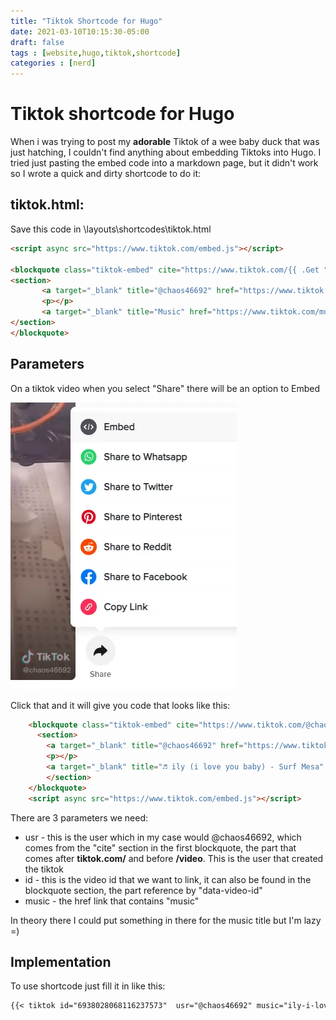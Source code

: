 ```yaml
---
title: "Tiktok Shortcode for Hugo"
date: 2021-03-10T10:15:30-05:00
draft: false
tags : [website,hugo,tiktok,shortcode]
categories : [nerd]
---
```

# Tiktok shortcode for Hugo
When i was trying to post my **adorable** Tiktok of a wee baby duck that was just hatching, I couldn't find anything about embedding Tiktoks into Hugo. I tried just pasting the embed code into a markdown page, but it didn't work so I wrote a quick and dirty shortcode to do it:

 ## tiktok.html:
 Save this code in \\layouts\\shortcodes\\tiktok.html
 ~~~html
<script async src="https://www.tiktok.com/embed.js"></script> 
    
<blockquote class="tiktok-embed" cite="https://www.tiktok.com/{{ .Get "usr" }}/video/{{ .Get "id" }}" data-video-id="{{ .Get "id" }}" style="max-width: 605px;min-width: 325px;" > 
<section> 
		<a target="_blank" title="@chaos46692" href="https://www.tiktok.com/@chaos46692">@chaos46692</a> 
		<p></p> 
		<a target="_blank" title="Music" href="https://www.tiktok.com/music/{{ .Get "music" }}">Music</a> 
</section> 
</blockquote> 
~~~
## Parameters
On a tiktok video when you select "Share" there will be an option to Embed

![tiktok embed](/images/tiktok.webp)

Click that and it will give you code that looks like this:
~~~html
    <blockquote class="tiktok-embed" cite="https://www.tiktok.com/@chaos46692/video/6938028068116237573" data-video-id="6938028068116237573" style="max-width: 605px;min-width: 325px;" > 
      <section> 
        <a target="_blank" title="@chaos46692" href="https://www.tiktok.com/@chaos46692">@chaos46692</a> 
        <p></p> 
        <a target="_blank" title="♬ ily (i love you baby) - Surf Mesa" href="https://www.tiktok.com/music/ily-i-love-you-baby-6798329661525854210">♬ ily (i love you baby) - Surf Mesa</a> ]
        </section> 
    </blockquote> 
    <script async src="https://www.tiktok.com/embed.js"></script>
~~~
There are 3 parameters we need:
- usr - this is the user which in my case would @chaos46692, which comes from the "cite" section in the first blockquote, the part that comes after **tiktok.com/** and before **/video**. This is the user that created the tiktok
- id - this is the video id that we want to link, it can also be found in the blockquote section, the part reference by "data-video-id"
- music - the href link that contains "music"

In theory there I could put something in there for the music title but I'm lazy =)

## Implementation
To use shortcode just fill it in like this:
~~~md
{{< tiktok id="6938028068116237573"  usr="@chaos46692" music="ily-i-love-you-baby-6798329661525854210" >}}
~~~

